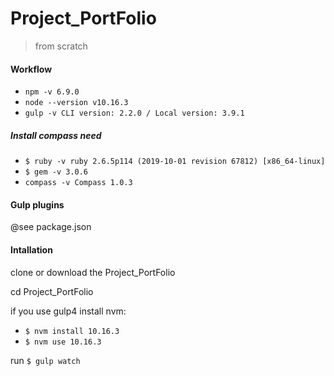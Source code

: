 # Project_PortFolio
> from scratch

#### Workflow
- `npm -v 6.9.0`
- `node --version v10.16.3`
- `gulp -v CLI version: 2.2.0 / Local version: 3.9.1`

##### Install compass need
- `$ ruby -v ruby 2.6.5p114 (2019-10-01 revision 67812) [x86_64-linux]`
- `$ gem -v 3.0.6`
- `compass -v Compass 1.0.3`

#### Gulp plugins
@see package.json

#### Intallation
clone or download the Project_PortFolio


cd Project_PortFolio

if you use gulp4 install nvm:
- `$ nvm install 10.16.3`
- `$ nvm use 10.16.3`

run `$ gulp watch`
